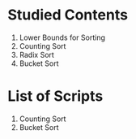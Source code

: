 # Studied Contents

1. Lower Bounds for Sorting
2. Counting Sort
3. Radix Sort
4. Bucket Sort

# List of Scripts

1. Counting Sort
2. Bucket Sort
